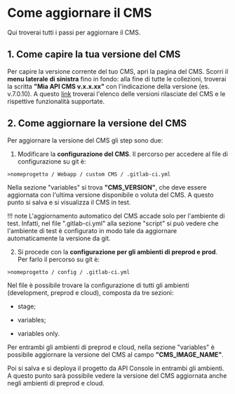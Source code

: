 # Come aggiornare il CMS

Qui troverai tutti i passi per aggiornare il CMS.

## 1. Come capire la tua versione del CMS

Per capire la versione corrente del tuo CMS, apri la pagina del CMS. Scorri il **menu laterale di sinistra** fino in fondo: alla fine di tutte le collezioni, troverai la scritta **"Mia API CMS v.x.x.xx"** con l'indicazione della versione (es. v.7.0.10).
A questo [link](https://docs.mia-platform.eu/release_notes/cms_releasenotes/) troverai l'elenco delle versioni rilasciate del CMS e le rispettive funzionalità supportate.


## 2. Come aggiornare la versione del CMS

Per aggiornare la versione del CMS gli step sono due:

1. Modificare la **configurazione del CMS**. Il percorso per accedere al file di configurazione su git è:

`>nomeprogetto / Webapp / custom CMS / .gitlab-ci.yml`

Nella sezione "variables" si trova **"CMS_VERSION"**, che deve essere aggiornata con l'ultima versione disponibile o voluta del CMS. A questo punto si salva e si visualizza il CMS in test.

!!! note
    L'aggiornamento automatico del CMS accade solo per l'ambiente di test. Infatti, nel file ".gitlab-ci.yml" alla sezione "script" si può vedere che l'ambiente di test è configurato in modo tale da aggiornare automaticamente la versione da git.

2. Si procede con la **configurazione per gli ambienti di preprod e prod**. Per farlo il percorso su git è:

`>nomeprogetto / config / .gitlab-ci.yml`

Nel file è possibile trovare la configurazione di tutti gli ambienti (development, preprod e cloud), composta da tre sezioni:

* stage;

* variables;

* variables only.

Per entrambi gli ambienti di preprod e cloud, nella sezione "variables" è possibile aggiornare la versione del CMS al campo **"CMS_IMAGE_NAME"**.

Poi si salva e si deploya il progetto da API Console in entrambi gli ambienti. A questo punto sarà possibile vedere la versione del CMS aggiornata anche negli ambienti di preprod e cloud.
